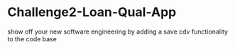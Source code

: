 # Challenge2-Loan-Qual-App
show off your new software engineering by adding a save cdv functionality to the code base
